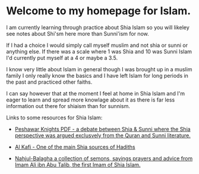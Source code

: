 # Welcome to my homepage for Islam.

I am currently learning through practice about Shia Islam so you will likeley see notes about Shi'sm here more than Sunni'ism for now.

If I had a choice I would simply call myself muslim and not shia or sunni or anything else. If there was a scale where 1 was Shia and 10 was Sunni Islam I'd currently put myself at a 4 or maybe a 3.5.

I know very little about Islam in general though I was brought up in a muslim family I only really know the basics and I have left Islam for long periods in the past and practiced other faiths.

I can say however that at the moment I feel at home in Shia Islam and I'm eager to learn and spread more knowlage about it as there is far less information out there for shiaism than for sunnism.

Links to some resources for Shia Islam:

* [Peshawar Knights PDF - a debate between Shia & Sunni where the Shia perspective was argued exclusvely from the Quran and Sunni literature.](https://www.ziyaraat.net/books/PeshawarNights.pdf)

* [Al Kafi - One of the main Shia sources of Hadiths](https://thaqalayn.net/book/1)

* [Nahjul-Balagha a collection of semons, sayings prayers and advice from Imam Ali ibn Abu Talib, the first Imam of Shia Islam.](https://www.duas.org/pdfs/Nahjul-Balagha.pdf)
